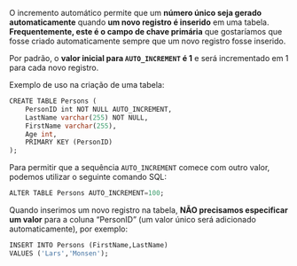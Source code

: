 O incremento automático permite que um **número único seja gerado automaticamente** quando **um novo registro é inserido** em uma tabela. **Frequentemente, este é o campo de chave primária** que gostaríamos que fosse criado automaticamente sempre que um novo registro fosse inserido.

Por padrão, o **valor inicial para `AUTO_INCREMENT` é 1** e será incrementado em 1 para cada novo registro.

Exemplo de uso na criação de uma tabela:
```SQL
CREATE TABLE Persons (  
    PersonID int NOT NULL AUTO_INCREMENT,  
    LastName varchar(255) NOT NULL,  
    FirstName varchar(255),  
    Age int,  
    PRIMARY KEY (PersonID)  
);
```

Para permitir que a sequência `AUTO_INCREMENT` comece com outro valor, podemos utilizar o seguinte comando SQL:
```SQL
ALTER TABLE Persons AUTO_INCREMENT=100;
```

Quando inserimos um novo registro na tabela, **NÃO precisamos especificar um valor** para a coluna “PersonID” (um valor único será adicionado automaticamente), por exemplo:
```SQL
INSERT INTO Persons (FirstName,LastName)  
VALUES ('Lars','Monsen');
```
